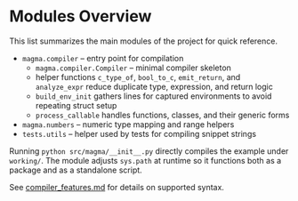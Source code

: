 # Modules Overview

This list summarizes the main modules of the project for quick reference.

- `magma.compiler` – entry point for compilation
  - `magma.compiler.Compiler` – minimal compiler skeleton
  - helper functions `c_type_of`, `bool_to_c`, `emit_return`, and
    `analyze_expr` reduce duplicate type, expression, and return logic
  - `build_env_init` gathers lines for captured environments to avoid
    repeating struct setup
  - `process_callable` handles functions, classes, and their generic forms
- `magma.numbers` – numeric type mapping and range helpers
- `tests.utils` – helper used by tests for compiling snippet strings

Running ``python src/magma/__init__.py`` directly compiles the example under
``working/``.  The module adjusts ``sys.path`` at runtime so it functions both
as a package and as a standalone script.

See [compiler_features.md](compiler_features.md) for details on supported syntax.
